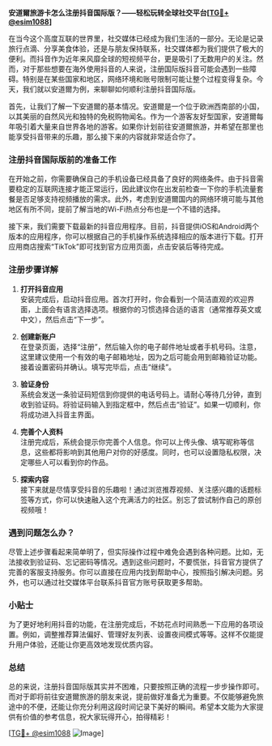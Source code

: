 **安道爾旅游卡怎么注册抖音国际版？——轻松玩转全球社交平台[[TG💪+ @esim1088](https://t.me/s/esim1088)]**

在当今这个高度互联的世界里，社交媒体已经成为我们生活的一部分。无论是记录旅行点滴、分享美食体验，还是与朋友保持联系，社交媒体都为我们提供了极大的便利。而抖音作为近年来风靡全球的短视频平台，更是吸引了无数用户的关注。然而，对于那些想要在海外使用抖音的人来说，注册国际版抖音可能会遇到一些障碍。特别是在某些国家和地区，网络环境和账号限制可能让整个过程变得复杂。今天，我们就以安道爾为例，来聊聊如何顺利注册抖音国际版。

首先，让我们了解一下安道爾的基本情况。安道爾是一个位于欧洲西南部的小国，以其美丽的自然风光和独特的免税购物闻名。作为一个游客友好型国家，安道爾每年吸引着大量来自世界各地的游客。如果你计划前往安道爾旅游，并希望在那里也能享受抖音带来的乐趣，那么接下来的内容就非常适合你了。

### 注册抖音国际版前的准备工作

在开始之前，你需要确保自己的手机设备已经具备了良好的网络条件。由于抖音需要稳定的互联网连接才能正常运行，因此建议你在出发前检查一下你的手机流量套餐是否足够支持视频播放的需求。此外，考虑到安道爾国内的网络环境可能与其他地区有所不同，提前了解当地的Wi-Fi热点分布也是一个不错的选择。

接下来，我们需要下载最新的抖音应用程序。目前，抖音提供iOS和Android两个版本的应用程序，你可以根据自己的手机操作系统选择相应的版本进行下载。打开应用商店搜索“TikTok”即可找到官方应用页面，点击安装后等待完成。

### 注册步骤详解

1. **打开抖音应用**  
   安装完成后，启动抖音应用。首次打开时，你会看到一个简洁直观的欢迎界面，上面会有语言选择选项。根据你的习惯选择合适的语言（通常推荐英文或中文），然后点击“下一步”。

2. **创建新账户**  
   在登录页面，选择“注册”，然后输入你的电子邮件地址或者手机号码。注意，这里建议使用一个有效的电子邮箱地址，因为之后可能会用到邮箱验证功能。接着设置密码并确认。填写完毕后，点击“继续”。

3. **验证身份**  
   系统会发送一条验证码短信到你提供的电话号码上。请耐心等待几分钟，直到收到验证码。将验证码输入到指定框中，然后点击“验证”。如果一切顺利，你将成功进入抖音主界面。

4. **完善个人资料**  
   注册完成后，系统会提示你完善个人信息。你可以上传头像、填写昵称等信息，这些都将影响到其他用户对你的好感度。同时，也可以设置隐私权限，决定哪些人可以看到你的作品。

5. **探索内容**  
   接下来就是尽情享受抖音的乐趣啦！通过浏览推荐视频、关注感兴趣的话题标签等方式，你可以快速融入这个充满活力的社区。别忘了尝试制作自己的原创视频哦！

### 遇到问题怎么办？

尽管上述步骤看起来简单明了，但实际操作过程中难免会遇到各种问题。比如，无法接收到验证码、忘记密码等情况。遇到这些问题时，不要慌张，抖音官方提供了完善的客服支持服务。你可以直接在应用内找到帮助中心，按照指引解决问题。另外，也可以通过社交媒体平台联系抖音官方账号获取更多帮助。

### 小贴士

为了更好地利用抖音的功能，在注册完成后，不妨花点时间熟悉一下应用的各项设置。例如，调整推荐算法偏好、管理好友列表、设置夜间模式等等。这样不仅能提升用户体验，还能让你更高效地发现优质内容。

### 总结

总的来说，注册抖音国际版其实并不困难，只要按照正确的流程一步步操作即可。而对于即将前往安道爾旅游的朋友来说，提前做好准备尤为重要。不仅能够避免旅途中的不便，还能让你充分利用这段时间记录下美好的瞬间。希望本文能为大家提供有价值的参考信息，祝大家玩得开心，拍得精彩！

[[TG💪+ @esim1088](https://t.me/s/esim1088) ![Image](https://i.postimg.cc/4NQfJmqS/Snipaste-2025-05-13-00-14-12.png)]